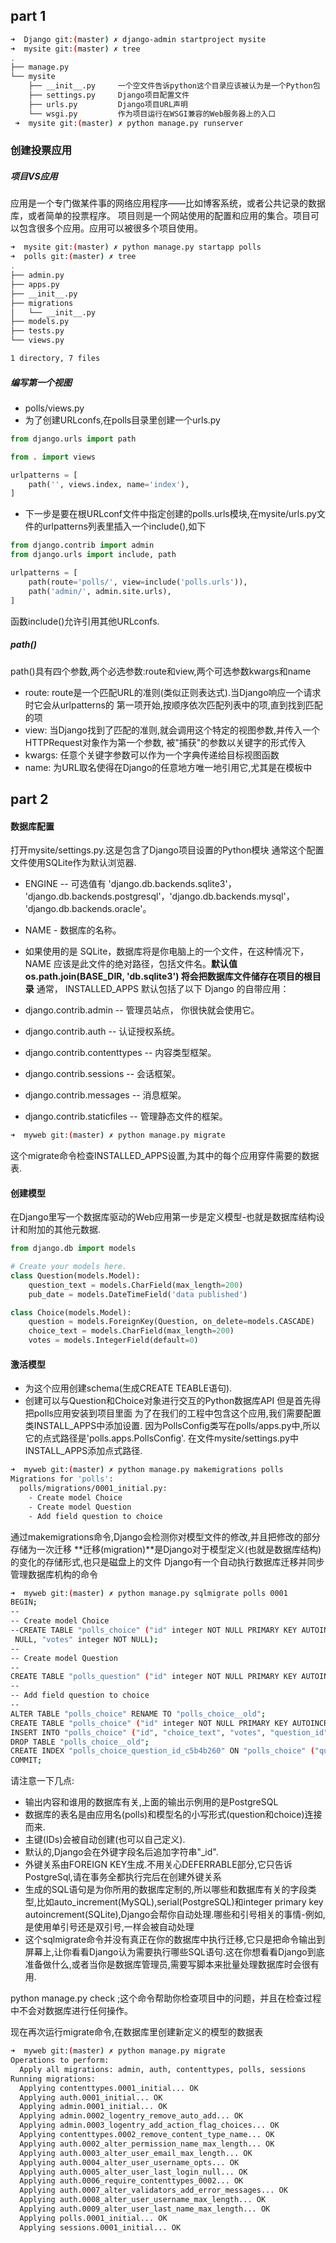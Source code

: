 ## part 1
```bash
➜  Django git:(master) ✗ django-admin startproject mysite
➜  mysite git:(master) ✗ tree 
.
├── manage.py
└── mysite
    ├── __init__.py     一个空文件告诉python这个目录应该被认为是一个Python包
    ├── settings.py     Django项目配置文件
    ├── urls.py         Django项目URL声明
    └── wsgi.py         作为项目运行在WSGI兼容的Web服务器上的入口
 ➜  mysite git:(master) ✗ python manage.py runserver
```

### 创建投票应用
##### 项目VS应用
应用是一个专门做某件事的网络应用程序——比如博客系统，或者公共记录的数据库，或者简单的投票程序。
项目则是一个网站使用的配置和应用的集合。项目可以包含很多个应用。应用可以被很多个项目使用。
```bash
➜  mysite git:(master) ✗ python manage.py startapp polls
➜  polls git:(master) ✗ tree
.
├── admin.py
├── apps.py
├── __init__.py
├── migrations
│   └── __init__.py
├── models.py
├── tests.py
└── views.py

1 directory, 7 files
```
##### 编写第一个视图
* polls/views.py
* 为了创建URLconfs,在polls目录里创建一个urls.py
```python
from django.urls import path

from . import views

urlpatterns = [
    path('', views.index, name='index'),
]
```
* 下一步是要在根URLconf文件中指定创建的polls.urls模块,在mysite/urls.py文件的urlpatterns列表里插入一个include(),如下
```python
from django.contrib import admin
from django.urls import include, path

urlpatterns = [
    path(route='polls/', view=include('polls.urls')),
    path('admin/', admin.site.urls),
]
```
函数include()允许引用其他URLconfs.

##### path()
path()具有四个参数,两个必选参数:route和view,两个可选参数kwargs和name
* route:
route是一个匹配URL的准则(类似正则表达式).当Django响应一个请求时它会从urlpatterns的
第一项开始,按顺序依次匹配列表中的项,直到找到匹配的项
* view:
当Django找到了匹配的准则,就会调用这个特定的视图参数,并传入一个HTTPRequest对象作为第一个参数,
被"捕获"的参数以关键字的形式传入
* kwargs:
任意个关键字参数可以作为一个字典传递给目标视图函数
* name:
为URL取名使得在Django的任意地方唯一地引用它,尤其是在模板中

## part 2
#### 数据库配置
打开mysite/settings.py.这是包含了Django项目设置的Python模块
通常这个配置文件使用SQLite作为默认浏览器.
* ENGINE -- 可选值有 'django.db.backends.sqlite3'， 'django.db.backends.postgresql'，'django.db.backends.mysql'， 'django.db.backends.oracle'。
* NAME - 数据库的名称。
* 如果使用的是 SQLite，数据库将是你电脑上的一个文件，在这种情况下， NAME 应该是此文件的绝对路径，包括文件名。**默认值 os.path.join(BASE_DIR, 'db.sqlite3') 将会把数据库文件储存在项目的根目录**
通常， INSTALLED_APPS 默认包括了以下 Django 的自带应用：

* django.contrib.admin -- 管理员站点， 你很快就会使用它。
* django.contrib.auth -- 认证授权系统。
* django.contrib.contenttypes -- 内容类型框架。
* django.contrib.sessions -- 会话框架。
* django.contrib.messages -- 消息框架。
* django.contrib.staticfiles -- 管理静态文件的框架。

```bash
➜  myweb git:(master) ✗ python manage.py migrate
```
这个migrate命令检查INSTALLED_APPS设置,为其中的每个应用穿件需要的数据表.

#### 创建模型
在Django里写一个数据库驱动的Web应用第一步是定义模型-也就是数据库结构设计和附加的其他元数据.
```python
from django.db import models

# Create your models here.
class Question(models.Model):
    question_text = models.CharField(max_length=200)
    pub_date = models.DateTimeField('data published')

class Choice(models.Model):
    question = models.ForeignKey(Question, on_delete=models.CASCADE)
    choice_text = models.CharField(max_length=200)
    votes = models.IntegerField(default=0)
```
#### 激活模型
* 为这个应用创建schema(生成CREATE TEABLE语句).
* 创建可以与Question和Choice对象进行交互的Python数据库API
但是首先得把polls应用安装到项目里面
为了在我们的工程中包含这个应用,我们需要配置类INSTALL_APPS中添加设置.
因为PollsConfig类写在polls/apps.py中,所以它的点式路径是'polls.apps.PollsConfig'.
在文件mysite/settings.py中INSTALL_APPS添加点式路径.
```bash
➜  myweb git:(master) ✗ python manage.py makemigrations polls
Migrations for 'polls':
  polls/migrations/0001_initial.py:
    - Create model Choice
    - Create model Question
    - Add field question to choice
```
通过makemigrations命令,Django会检测你对模型文件的修改,并且把修改的部分存储为一次迁移
**迁移(migration)**是Django对于模型定义(也就是数据库结构)的变化的存储形式,也只是磁盘上的文件
Django有一个自动执行数据库迁移并同步管理数据库机构的命令
```bash
➜  myweb git:(master) ✗ python manage.py sqlmigrate polls 0001
BEGIN;
--
-- Create model Choice
--CREATE TABLE "polls_choice" ("id" integer NOT NULL PRIMARY KEY AUTOINCREMENT, "choice_text" varchar(200) NOT
 NULL, "votes" integer NOT NULL);
--
-- Create model Question
--
CREATE TABLE "polls_question" ("id" integer NOT NULL PRIMARY KEY AUTOINCREMENT, "question_text" varchar(200) NOT NULL, "pub_date" datetime NOT NULL);
--
-- Add field question to choice
--
ALTER TABLE "polls_choice" RENAME TO "polls_choice__old";
CREATE TABLE "polls_choice" ("id" integer NOT NULL PRIMARY KEY AUTOINCREMENT, "choice_text" varchar(200) NOT NULL, "votes" integer NOT NULL, "question_id" integer NOT NULL REFERENCES "polls_question" ("id") DEFERRABLE INITIALLY DEFERRED);
INSERT INTO "polls_choice" ("id", "choice_text", "votes", "question_id") SELECT "id", "choice_text", "votes", NULL FROM "polls_choice__old";
DROP TABLE "polls_choice__old";
CREATE INDEX "polls_choice_question_id_c5b4b260" ON "polls_choice" ("question_id");
COMMIT;
```
请注意一下几点:
* 输出内容和谁用的数据库有关,上面的输出示例用的是PostgreSQL
* 数据库的表名是由应用名(polls)和模型名的小写形式(question和choice)连接而来.
* 主键(IDs)会被自动创建(也可以自己定义).
* 默认的,Django会在外键字段名后追加字符串"_id".
* 外键关系由FOREIGN KEY生成.不用关心DEFERRABLE部分,它只告诉PostgreSql,请在事务全都执行完后在创建外键关系
* 生成的SQL语句是为你所用的数据库定制的,所以哪些和数据库有关的字段类型,比如auto_increment(MySQL),serial(PostgreSQL)和integer primary key autoincrement(SQLite),Django会帮你自动处理.哪些和引号相关的事情-例如,是使用单引号还是双引号,一样会被自动处理
* 这个sqlmigrate命令并没有真正在你的数据库中执行迁移,它只是把命令输出到屏幕上,让你看看Django认为需要执行哪些SQL语句.这在你想看看Django到底准备做什么,或者当你是数据库管理员,需要写脚本来批量处理数据库时会很有用.

python manage.py check ;这个命令帮助你检查项目中的问题，并且在检查过程中不会对数据库进行任何操作。

现在再次运行migrate命令,在数据库里创建新定义的模型的数据表
```bash
➜  myweb git:(master) ✗ python manage.py migrate
Operations to perform:
  Apply all migrations: admin, auth, contenttypes, polls, sessions
Running migrations:
  Applying contenttypes.0001_initial... OK
  Applying auth.0001_initial... OK
  Applying admin.0001_initial... OK
  Applying admin.0002_logentry_remove_auto_add... OK
  Applying admin.0003_logentry_add_action_flag_choices... OK
  Applying contenttypes.0002_remove_content_type_name... OK
  Applying auth.0002_alter_permission_name_max_length... OK
  Applying auth.0003_alter_user_email_max_length... OK
  Applying auth.0004_alter_user_username_opts... OK
  Applying auth.0005_alter_user_last_login_null... OK
  Applying auth.0006_require_contenttypes_0002... OK
  Applying auth.0007_alter_validators_add_error_messages... OK
  Applying auth.0008_alter_user_username_max_length... OK
  Applying auth.0009_alter_user_last_name_max_length... OK
  Applying polls.0001_initial... OK
  Applying sessions.0001_initial... OK
```
